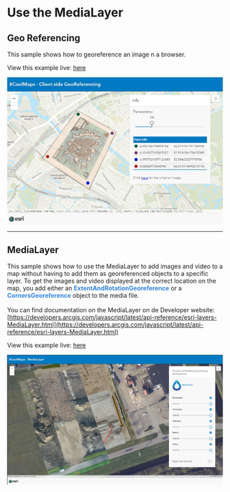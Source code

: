 # Use the MediaLayer

## Geo Referencing
This sample shows how to georeference an image n a browser.

View this example live:
[here](https://esrinederland.github.io/CoolMaps/MediaLayer/GeoRef.html?ref=readme)


![GeoRef](../images/20221209_GeoRef.gif)
<br/>

---
## MediaLayer

This sample shows how to use the MediaLayer to add images and video to a map without having to add them as georeferenced objects to a specific layer. To get the images and video displayed at the correct location on the map, you add either an <b style='color:#3384E0'>ExtentAndRotationGeoreference</b> or a <b style='color:#3384E0'>CornersGeoreference</b> object to the media file.
<br/>
<br/>
You can find documentation on the MediaLayer on de Developer website: [https://developers.arcgis.com/javascript/latest/api-reference/esri-layers-MediaLayer.html](https://developers.arcgis.com/javascript/latest/api-reference/esri-layers-MediaLayer.html)
<br/>

View this example live:
[here](https://esrinederland.github.io/CoolMaps/MediaLayer/MediaLayer.html?ref=readme)


![BookmarkURLParameter](../images/MediaLayer.png)
<br/>
<br/>

